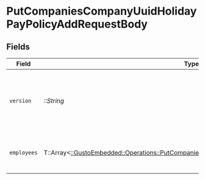 # PutCompaniesCompanyUuidHolidayPayPolicyAddRequestBody


## Fields

| Field                                                                                                                                                                        | Type                                                                                                                                                                         | Required                                                                                                                                                                     | Description                                                                                                                                                                  |
| ---------------------------------------------------------------------------------------------------------------------------------------------------------------------------- | ---------------------------------------------------------------------------------------------------------------------------------------------------------------------------- | ---------------------------------------------------------------------------------------------------------------------------------------------------------------------------- | ---------------------------------------------------------------------------------------------------------------------------------------------------------------------------- |
| `version`                                                                                                                                                                    | *::String*                                                                                                                                                                   | :heavy_check_mark:                                                                                                                                                           | The current version of the object. See the [versioning guide](https://docs.gusto.com/embedded-payroll/docs/idempotency) for information on how to use this field.            |
| `employees`                                                                                                                                                                  | T::Array<[::GustoEmbedded::Operations::PutCompaniesCompanyUuidHolidayPayPolicyAddEmployees](../../models/operations/putcompaniescompanyuuidholidaypaypolicyaddemployees.md)> | :heavy_minus_sign:                                                                                                                                                           | An array of employee objects, each containing an employee_uuid.                                                                                                              |